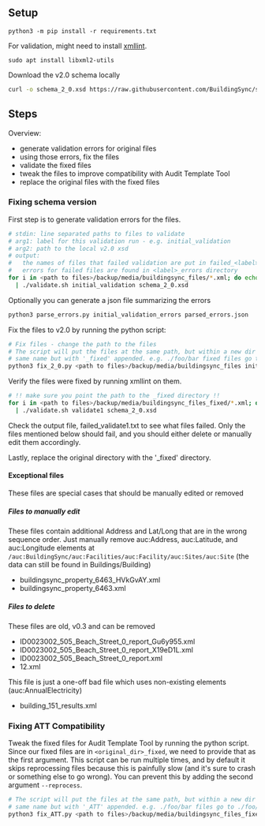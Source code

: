 ## Setup
```
python3 -m pip install -r requirements.txt
```
For validation, might need to install [xmllint](https://linux.die.net/man/1/xmllint).
```
sudo apt install libxml2-utils
```
Download the v2.0 schema locally
```bash
curl -o schema_2_0.xsd https://raw.githubusercontent.com/BuildingSync/schema/v2.0/BuildingSync.xsd
```
## Steps
Overview:
- generate validation errors for original files
- using those errors, fix the files
- validate the fixed files
- tweak the files to improve compatibility with Audit Template Tool
- replace the original files with the fixed files

### Fixing schema version
First step is to generate validation errors for the files.
```bash
# stdin: line separated paths to files to validate
# arg1: label for this validation run - e.g. initial_validation
# arg2: path to the local v2.0 xsd
# output:
#   the names of files that failed validation are put in failed_<label>.txt
#   errors for failed files are found in <label>_errors directory
for i in <path to files>/backup/media/buildingsync_files/*.xml; do echo $i; done \
  | ./validate.sh initial_validation schema_2_0.xsd
```

Optionally you can generate a json file summarizing the errors
```bash
python3 parse_errors.py initial_validation_errors parsed_errors.json
```

Fix the files to v2.0 by running the python script:
```bash
# Fix files - change the path to the files
# The script will put the files at the same path, but within a new dir with the
# same name but with '_fixed' appended. e.g. ./foo/bar fixed files go to ./foo/bar_fixed
python3 fix_2_0.py <path to files>/backup/media/buildingsync_files initial_validation_errors
```

Verify the files were fixed by running xmllint on them.
```bash
# !! make sure you point the path to the _fixed directory !!
for i in <path to files>/backup/media/buildingsync_files_fixed/*.xml; do echo $i; done \
  | ./validate.sh validate1 schema_2_0.xsd
```
Check the output file, failed_validate1.txt to see what files failed. Only the files mentioned below should fail, and you should either delete or manually edit them accordingly.

Lastly, replace the original directory with the '_fixed' directory.

#### Exceptional files
These files are special cases that should be manually edited or removed

##### Files to manually edit
These files contain additional Address and Lat/Long that are in the wrong sequence order. Just manually remove auc:Address, auc:Latitude, and auc:Longitude elements at `/auc:BuildingSync/auc:Facilities/auc:Facility/auc:Sites/auc:Site` (the data can still be found in Buildings/Building)
- buildingsync_property_6463_HVkGvAY.xml
- buildingsync_property_6463.xml

##### Files to delete
These files are old, v0.3 and can be removed
- ID0023002_505_Beach_Street_0_report_Gu6y955.xml
- ID0023002_505_Beach_Street_0_report_X19eD1L.xml
- ID0023002_505_Beach_Street_0_report.xml
- 12.xml

This file is just a one-off bad file which uses non-existing elements (auc:AnnualElectricity)
- building_151_results.xml

### Fixing ATT Compatibility

Tweak the fixed files for Audit Template Tool by running the python script. Since our fixed files are in `<original_dir>_fixed`, we need to provide that as the first argument. This script can be run multiple times, and by default it skips reprocessing files because this is painfully slow (and it's sure to crash or something else to go wrong). You can prevent this by adding the second argument `--reprocess`.
```bash
# The script will put the files at the same path, but within a new dir with the
# same name but with '_ATT' appended. e.g. ./foo/bar files go to ./foo/bar_ATT
python3 fix_ATT.py <path to files>/backup/media/buildingsync_files_fixed
```
